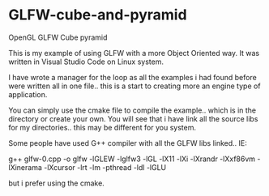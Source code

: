 # GLFW-cube-and-pyramid
OpenGL GLFW Cube pyramid 

This is my example of using GLFW with a more Object Oriented way. It was written in Visual Studio Code on Linux system.

I have wrote a manager for the loop as all the examples i had found before were written all in one file.. this is a start to creating more an engine type of application.

You can simply use the cmake file to compile the example.. which is in the directory or create your own. You will see that i have link all the source libs for my directories.. this may be different for you system.

Some people have used G++ compiler with all the GLFW libs linked.. IE: 

g++ glfw-0.cpp -o glfw -lGLEW -lglfw3 -lGL -lX11 -lXi -lXrandr -lXxf86vm -lXinerama -lXcursor -lrt -lm -pthread -ldl -lGLU

but i prefer using the cmake.
